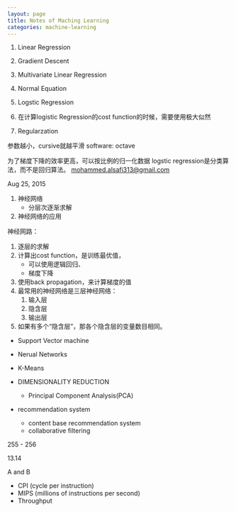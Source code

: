 ```yaml
---
layout: page
title: Notes of Maching Learning
categories: machine-learning
---
```


1. Linear Regression
2. Gradient Descent
3. Multivariate Linear Regression
4. Normal Equation
5. Logstic Regression
6. 在计算logistic Regression的cost function的时候，需要使用极大似然

7. Regularzation

参数越小，cursive就越平滑
software: octave

为了梯度下降的效率更高，可以按比例的归一化数据
logstic regression是分类算法，而不是回归算法。
mohammed.alsafi313@gmail.com

Aug 25, 2015

1. 神经网络
    - 分层次逐渐求解
2. 神经网络的应用


神经网路：

1. 逐层的求解
2. 计算出cost function，是训练最优值，
    - 可以使用逻辑回归、
    - 梯度下降
3. 使用back propagation，来计算梯度的值
4. 最常用的神经网络是三层神经网络：
    1. 输入层
    2. 隐含层
    3. 输出层
5. 如果有多个“隐含层”，那各个隐含层的变量数目相同。

- Support Vector machine
- Nerual Networks
- K-Means
- DIMENSIONALITY REDUCTION
    - Principal Component Analysis(PCA)

- recommendation system
    - content base recommendation system
    - collaborative filtering

255 - 256

13.14

A and B


- CPI (cycle per instruction)
- MIPS (millions of instructions per second)
- Throughput

